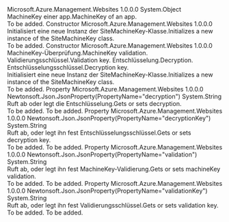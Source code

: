 <Type Name="SiteMachineKey" FullName="Microsoft.Azure.Management.WebSites.Models.SiteMachineKey">
  <TypeSignature Language="C#" Value="public class SiteMachineKey" />
  <TypeSignature Language="ILAsm" Value=".class public auto ansi beforefieldinit SiteMachineKey extends System.Object" />
  <TypeSignature Language="DocId" Value="T:Microsoft.Azure.Management.WebSites.Models.SiteMachineKey" />
  <TypeSignature Language="VB.NET" Value="Public Class SiteMachineKey" />
  <TypeSignature Language="F#" Value="type SiteMachineKey = class" />
  <AssemblyInfo>
    <AssemblyName>Microsoft.Azure.Management.Websites</AssemblyName>
    <AssemblyVersion>1.0.0.0</AssemblyVersion>
  </AssemblyInfo>
  <Base>
    <BaseTypeName>System.Object</BaseTypeName>
  </Base>
  <Interfaces />
  <Docs>
    <summary>
            <span data-ttu-id="809ed-101">MachineKey einer app.</span><span class="sxs-lookup"><span data-stu-id="809ed-101">MachineKey of an app.</span></span>
            </summary>
    <remarks>To be added.</remarks>
  </Docs>
  <Members>
    <Member MemberName=".ctor">
      <MemberSignature Language="C#" Value="public SiteMachineKey ();" />
      <MemberSignature Language="ILAsm" Value=".method public hidebysig specialname rtspecialname instance void .ctor() cil managed" />
      <MemberSignature Language="DocId" Value="M:Microsoft.Azure.Management.WebSites.Models.SiteMachineKey.#ctor" />
      <MemberSignature Language="VB.NET" Value="Public Sub New ()" />
      <MemberType>Constructor</MemberType>
      <AssemblyInfo>
        <AssemblyName>Microsoft.Azure.Management.Websites</AssemblyName>
        <AssemblyVersion>1.0.0.0</AssemblyVersion>
      </AssemblyInfo>
      <Parameters />
      <Docs>
        <summary>
            <span data-ttu-id="809ed-102">Initialisiert eine neue Instanz der SiteMachineKey-Klasse.</span><span class="sxs-lookup"><span data-stu-id="809ed-102">Initializes a new instance of the SiteMachineKey class.</span></span>
            </summary>
        <remarks>To be added.</remarks>
      </Docs>
    </Member>
    <Member MemberName=".ctor">
      <MemberSignature Language="C#" Value="public SiteMachineKey (string validation = null, string validationKey = null, string decryption = null, string decryptionKey = null);" />
      <MemberSignature Language="ILAsm" Value=".method public hidebysig specialname rtspecialname instance void .ctor(string validation, string validationKey, string decryption, string decryptionKey) cil managed" />
      <MemberSignature Language="DocId" Value="M:Microsoft.Azure.Management.WebSites.Models.SiteMachineKey.#ctor(System.String,System.String,System.String,System.String)" />
      <MemberSignature Language="VB.NET" Value="Public Sub New (Optional validation As String = null, Optional validationKey As String = null, Optional decryption As String = null, Optional decryptionKey As String = null)" />
      <MemberSignature Language="F#" Value="new Microsoft.Azure.Management.WebSites.Models.SiteMachineKey : string * string * string * string -&gt; Microsoft.Azure.Management.WebSites.Models.SiteMachineKey" Usage="new Microsoft.Azure.Management.WebSites.Models.SiteMachineKey (validation, validationKey, decryption, decryptionKey)" />
      <MemberType>Constructor</MemberType>
      <AssemblyInfo>
        <AssemblyName>Microsoft.Azure.Management.Websites</AssemblyName>
        <AssemblyVersion>1.0.0.0</AssemblyVersion>
      </AssemblyInfo>
      <Parameters>
        <Parameter Name="validation" Type="System.String" />
        <Parameter Name="validationKey" Type="System.String" />
        <Parameter Name="decryption" Type="System.String" />
        <Parameter Name="decryptionKey" Type="System.String" />
      </Parameters>
      <Docs>
        <param name="validation"><span data-ttu-id="809ed-103">MachineKey-Überprüfung.</span><span class="sxs-lookup"><span data-stu-id="809ed-103">MachineKey validation.</span></span></param>
        <param name="validationKey"><span data-ttu-id="809ed-104">Validierungsschlüssel.</span><span class="sxs-lookup"><span data-stu-id="809ed-104">Validation key.</span></span></param>
        <param name="decryption"><span data-ttu-id="809ed-105">Entschlüsselung.</span><span class="sxs-lookup"><span data-stu-id="809ed-105">Decryption.</span></span></param>
        <param name="decryptionKey"><span data-ttu-id="809ed-106">Entschlüsselungsschlüssel.</span><span class="sxs-lookup"><span data-stu-id="809ed-106">Decryption key.</span></span></param>
        <summary>
            <span data-ttu-id="809ed-107">Initialisiert eine neue Instanz der SiteMachineKey-Klasse.</span><span class="sxs-lookup"><span data-stu-id="809ed-107">Initializes a new instance of the SiteMachineKey class.</span></span>
            </summary>
        <remarks>To be added.</remarks>
      </Docs>
    </Member>
    <Member MemberName="Decryption">
      <MemberSignature Language="C#" Value="public string Decryption { get; set; }" />
      <MemberSignature Language="ILAsm" Value=".property instance string Decryption" />
      <MemberSignature Language="DocId" Value="P:Microsoft.Azure.Management.WebSites.Models.SiteMachineKey.Decryption" />
      <MemberSignature Language="VB.NET" Value="Public Property Decryption As String" />
      <MemberSignature Language="F#" Value="member this.Decryption : string with get, set" Usage="Microsoft.Azure.Management.WebSites.Models.SiteMachineKey.Decryption" />
      <MemberType>Property</MemberType>
      <AssemblyInfo>
        <AssemblyName>Microsoft.Azure.Management.Websites</AssemblyName>
        <AssemblyVersion>1.0.0.0</AssemblyVersion>
      </AssemblyInfo>
      <Attributes>
        <Attribute>
          <AttributeName>Newtonsoft.Json.JsonProperty(PropertyName="decryption")</AttributeName>
        </Attribute>
      </Attributes>
      <ReturnValue>
        <ReturnType>System.String</ReturnType>
      </ReturnValue>
      <Docs>
        <summary>
            <span data-ttu-id="809ed-108">Ruft ab oder legt die Entschlüsselung.</span><span class="sxs-lookup"><span data-stu-id="809ed-108">Gets or sets decryption.</span></span>
            </summary>
        <value>To be added.</value>
        <remarks>To be added.</remarks>
      </Docs>
    </Member>
    <Member MemberName="DecryptionKey">
      <MemberSignature Language="C#" Value="public string DecryptionKey { get; set; }" />
      <MemberSignature Language="ILAsm" Value=".property instance string DecryptionKey" />
      <MemberSignature Language="DocId" Value="P:Microsoft.Azure.Management.WebSites.Models.SiteMachineKey.DecryptionKey" />
      <MemberSignature Language="VB.NET" Value="Public Property DecryptionKey As String" />
      <MemberSignature Language="F#" Value="member this.DecryptionKey : string with get, set" Usage="Microsoft.Azure.Management.WebSites.Models.SiteMachineKey.DecryptionKey" />
      <MemberType>Property</MemberType>
      <AssemblyInfo>
        <AssemblyName>Microsoft.Azure.Management.Websites</AssemblyName>
        <AssemblyVersion>1.0.0.0</AssemblyVersion>
      </AssemblyInfo>
      <Attributes>
        <Attribute>
          <AttributeName>Newtonsoft.Json.JsonProperty(PropertyName="decryptionKey")</AttributeName>
        </Attribute>
      </Attributes>
      <ReturnValue>
        <ReturnType>System.String</ReturnType>
      </ReturnValue>
      <Docs>
        <summary>
            <span data-ttu-id="809ed-109">Ruft ab, oder legt ihn fest Entschlüsselungsschlüssel.</span><span class="sxs-lookup"><span data-stu-id="809ed-109">Gets or sets decryption key.</span></span>
            </summary>
        <value>To be added.</value>
        <remarks>To be added.</remarks>
      </Docs>
    </Member>
    <Member MemberName="Validation">
      <MemberSignature Language="C#" Value="public string Validation { get; set; }" />
      <MemberSignature Language="ILAsm" Value=".property instance string Validation" />
      <MemberSignature Language="DocId" Value="P:Microsoft.Azure.Management.WebSites.Models.SiteMachineKey.Validation" />
      <MemberSignature Language="VB.NET" Value="Public Property Validation As String" />
      <MemberSignature Language="F#" Value="member this.Validation : string with get, set" Usage="Microsoft.Azure.Management.WebSites.Models.SiteMachineKey.Validation" />
      <MemberType>Property</MemberType>
      <AssemblyInfo>
        <AssemblyName>Microsoft.Azure.Management.Websites</AssemblyName>
        <AssemblyVersion>1.0.0.0</AssemblyVersion>
      </AssemblyInfo>
      <Attributes>
        <Attribute>
          <AttributeName>Newtonsoft.Json.JsonProperty(PropertyName="validation")</AttributeName>
        </Attribute>
      </Attributes>
      <ReturnValue>
        <ReturnType>System.String</ReturnType>
      </ReturnValue>
      <Docs>
        <summary>
            <span data-ttu-id="809ed-110">Ruft ab, oder legt ihn fest MachineKey-Validierung.</span><span class="sxs-lookup"><span data-stu-id="809ed-110">Gets or sets machineKey validation.</span></span>
            </summary>
        <value>To be added.</value>
        <remarks>To be added.</remarks>
      </Docs>
    </Member>
    <Member MemberName="ValidationKey">
      <MemberSignature Language="C#" Value="public string ValidationKey { get; set; }" />
      <MemberSignature Language="ILAsm" Value=".property instance string ValidationKey" />
      <MemberSignature Language="DocId" Value="P:Microsoft.Azure.Management.WebSites.Models.SiteMachineKey.ValidationKey" />
      <MemberSignature Language="VB.NET" Value="Public Property ValidationKey As String" />
      <MemberSignature Language="F#" Value="member this.ValidationKey : string with get, set" Usage="Microsoft.Azure.Management.WebSites.Models.SiteMachineKey.ValidationKey" />
      <MemberType>Property</MemberType>
      <AssemblyInfo>
        <AssemblyName>Microsoft.Azure.Management.Websites</AssemblyName>
        <AssemblyVersion>1.0.0.0</AssemblyVersion>
      </AssemblyInfo>
      <Attributes>
        <Attribute>
          <AttributeName>Newtonsoft.Json.JsonProperty(PropertyName="validationKey")</AttributeName>
        </Attribute>
      </Attributes>
      <ReturnValue>
        <ReturnType>System.String</ReturnType>
      </ReturnValue>
      <Docs>
        <summary>
            <span data-ttu-id="809ed-111">Ruft ab, oder legt ihn fest Validierungsschlüssel.</span><span class="sxs-lookup"><span data-stu-id="809ed-111">Gets or sets validation key.</span></span>
            </summary>
        <value>To be added.</value>
        <remarks>To be added.</remarks>
      </Docs>
    </Member>
  </Members>
</Type>